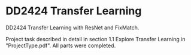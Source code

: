 # DD2424 Transfer Learning
DD2424 Transfer Learning with ResNet and FixMatch.

Project task described in detail in section 1.1 Explore Transfer Learning in "ProjectType.pdf". All parts were completed.
